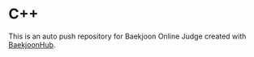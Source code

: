 # C++
This is an auto push repository for Baekjoon Online Judge created with [BaekjoonHub](https://github.com/BaekjoonHub/BaekjoonHub).
